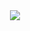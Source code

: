 <div align="center">
 <img src="https://media.discordapp.net/attachments/967170949017391144/1002232673533698103/Picsart_22-07-27_21-21-59-150.jpg" />
</div>
